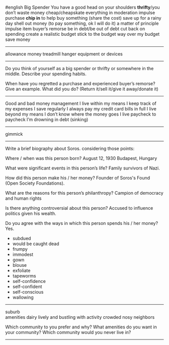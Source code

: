 #english
Big Spender
You have a good head on your shoulders
**thrifty**/you don’t waste money
cheap/cheapskate
everything in moderation
impulse purchase
**chip in** to help buy something (share the cost)
save up for a rainy day
shell out money (to pay something, ok I will do it)
a matter of principle
impulse item
buyer’s remorse
be in debt/be out of debt
cut back on spending
create  a realistic budget
stick to the budget
way over my budget
save money

----

allowance money
treadmill
hanger
equipment or devices

----------
Do you think of yourself as a big spender or thrifty or somewhere in the middle. Describe your spending habits.


When have you regretted a purchase and experienced buyer’s remorse? Give an example. What did you do? (Return it/sell it/give it away/donate it)

----
Good and bad money management
I live within my means
I keep track of my expenses
I save regularly
I always pay my credit card bills in full
I live beyond my means
I don’t know where the money goes
I live paycheck to paycheck
I’m drowning in debt (sinking)

---

gimmick

-----
Write a brief biography about Soros. considering those points: 

Where / when was this person born?  August 12, 1930 Budapest, Hungary 

What were significant events in this person’s life? Family survivors of Nazi.

How did this person make his / her money? Founder of Soros's Found (Open Society Foundations). 



What are the reasons for this person’s philanthropy? Campion of democracy and human rights

Is there anything controversial about this person?  Accused to influence politics given his wealth. 

Do you agree with the ways in which this person spends his / her money? Yes. 

- subdued
- would be caught dead
- frumpy
- immodest
- gown
- blouse
- exfoliate
- tapeworms
- self-confidence
- self-confident
- self-conscious
- wallowing
----
suburb  
amenities
dairy
lively and bustling with activity
crowded
nosy neighbors


Which community to you prefer and why?
What amenities do you want in your community?
Which community would you never live in?

----
